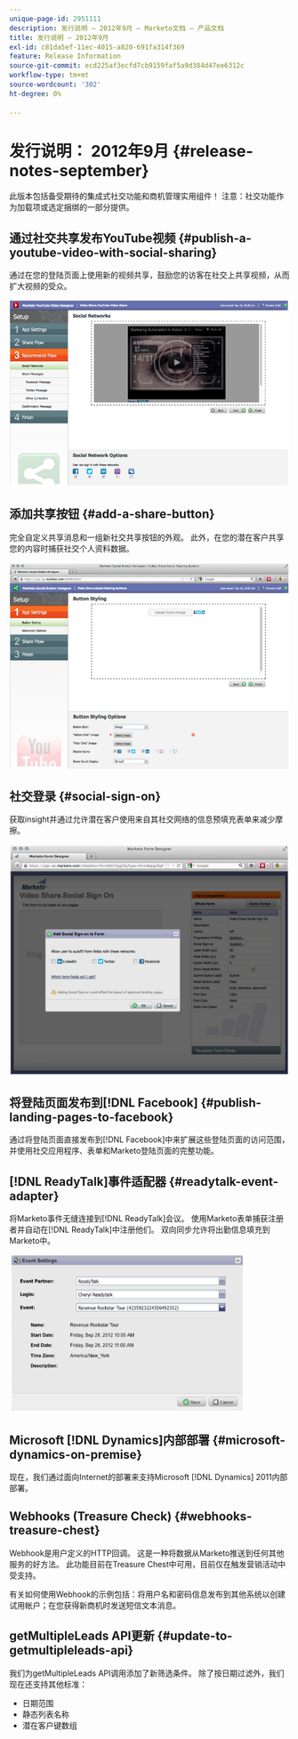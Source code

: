 ```yaml
---
unique-page-id: 2951111
description: 发行说明 — 2012年9月 — Marketo文档 — 产品文档
title: 发行说明 — 2012年9月
exl-id: c81da5ef-11ec-4015-a820-691fa314f369
feature: Release Information
source-git-commit: ecd225af3ecfd7cb9159faf5a9d384d47ee6312c
workflow-type: tm+mt
source-wordcount: '302'
ht-degree: 0%

---
```


# 发行说明： 2012年9月 {#release-notes-september}

此版本包括备受期待的集成式社交功能和商机管理实用组件！ 注意：社交功能作为加载项或选定捆绑的一部分提供。

## 通过社交共享发布YouTube视频 {#publish-a-youtube-video-with-social-sharing}

通过在您的登陆页面上使用新的视频共享，鼓励您的访客在社交上共享视频，从而扩大视频的受众。

![](assets/image2014-9-23-10-3a39-3a21.png)

## 添加共享按钮 {#add-a-share-button}

完全自定义共享消息和一组新社交共享按钮的外观。 此外，在您的潜在客户共享您的内容时捕获社交个人资料数据。

![](assets/image2014-9-23-10-3a39-3a46.png)

## 社交登录 {#social-sign-on}

获取insight并通过允许潜在客户使用来自其社交网络的信息预填充表单来减少摩擦。

![](assets/image2014-9-23-10-3a40-3a2.png)

## 将登陆页面发布到[!DNL Facebook] {#publish-landing-pages-to-facebook}

通过将登陆页面直接发布到[!DNL Facebook]中来扩展这些登陆页面的访问范围，并使用社交应用程序、表单和Marketo登陆页面的完整功能。

## [!DNL ReadyTalk]事件适配器 {#readytalk-event-adapter}

将Marketo事件无缝连接到[!DNL ReadyTalk]会议。 使用Marketo表单捕获注册者并自动在[!DNL ReadyTalk]中注册他们。 双向同步允许将出勤信息填充到Marketo中。

![](assets/image2014-9-23-10-3a40-3a16.png)

## Microsoft [!DNL Dynamics]内部部署 {#microsoft-dynamics-on-premise}

现在，我们通过面向Internet的部署来支持Microsoft [!DNL Dynamics] 2011内部部署。

## Webhooks (Treasure Check) {#webhooks-treasure-chest}

Webhook是用户定义的HTTP回调。 这是一种将数据从Marketo推送到任何其他服务的好方法。 此功能目前在Treasure Chest中可用，目前仅在触发营销活动中受支持。

有关如何使用Webhook的示例包括：将用户名和密码信息发布到其他系统以创建试用帐户；在您获得新商机时发送短信文本消息。

## getMultipleLeads API更新 {#update-to-getmultipleleads-api}

我们为getMultipleLeads API调用添加了新筛选条件。 除了按日期过滤外，我们现在还支持其他标准：

* 日期范围
* 静态列表名称
* 潜在客户键数组

